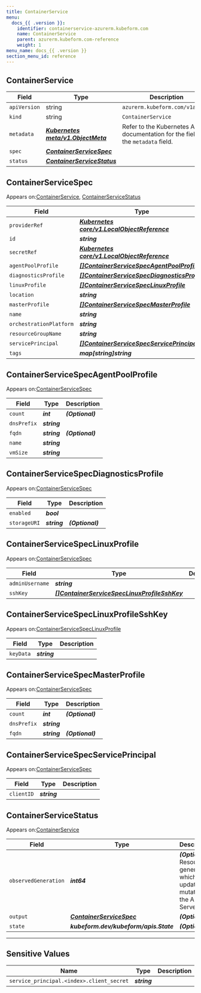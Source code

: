 ```yaml
---
title: ContainerService
menu:
  docs_{{ .version }}:
    identifier: containerservice-azurerm.kubeform.com
    name: ContainerService
    parent: azurerm.kubeform.com-reference
    weight: 1
menu_name: docs_{{ .version }}
section_menu_id: reference
---
```


## ContainerService
| Field | Type | Description |
| ------ | ----- | ----------- |
| `apiVersion` | string | `azurerm.kubeform.com/v1alpha1` |
|    `kind` | string | `ContainerService` |
| `metadata` | ***[Kubernetes meta/v1.ObjectMeta](https://kubernetes.io/docs/reference/generated/kubernetes-api/v1.13/#objectmeta-v1-meta)***|Refer to the Kubernetes API documentation for the fields of the `metadata` field.|
| `spec` | ***[ContainerServiceSpec](#ContainerServiceSpec)***||
| `status` | ***[ContainerServiceStatus](#ContainerServiceStatus)***||
## ContainerServiceSpec

Appears on:[ContainerService](#ContainerService), [ContainerServiceStatus](#ContainerServiceStatus)

| Field | Type | Description |
| ------ | ----- | ----------- |
| `providerRef` | ***[Kubernetes core/v1.LocalObjectReference](https://kubernetes.io/docs/reference/generated/kubernetes-api/v1.13/#localobjectreference-v1-core)***||
| `id` | ***string***||
| `secretRef` | ***[Kubernetes core/v1.LocalObjectReference](https://kubernetes.io/docs/reference/generated/kubernetes-api/v1.13/#localobjectreference-v1-core)***||
| `agentPoolProfile` | ***[[]ContainerServiceSpecAgentPoolProfile](#ContainerServiceSpecAgentPoolProfile)***||
| `diagnosticsProfile` | ***[[]ContainerServiceSpecDiagnosticsProfile](#ContainerServiceSpecDiagnosticsProfile)***||
| `linuxProfile` | ***[[]ContainerServiceSpecLinuxProfile](#ContainerServiceSpecLinuxProfile)***||
| `location` | ***string***||
| `masterProfile` | ***[[]ContainerServiceSpecMasterProfile](#ContainerServiceSpecMasterProfile)***||
| `name` | ***string***||
| `orchestrationPlatform` | ***string***||
| `resourceGroupName` | ***string***||
| `servicePrincipal` | ***[[]ContainerServiceSpecServicePrincipal](#ContainerServiceSpecServicePrincipal)***| ***(Optional)*** |
| `tags` | ***map[string]string***| ***(Optional)*** |
## ContainerServiceSpecAgentPoolProfile

Appears on:[ContainerServiceSpec](#ContainerServiceSpec)

| Field | Type | Description |
| ------ | ----- | ----------- |
| `count` | ***int***| ***(Optional)*** |
| `dnsPrefix` | ***string***||
| `fqdn` | ***string***| ***(Optional)*** |
| `name` | ***string***||
| `vmSize` | ***string***||
## ContainerServiceSpecDiagnosticsProfile

Appears on:[ContainerServiceSpec](#ContainerServiceSpec)

| Field | Type | Description |
| ------ | ----- | ----------- |
| `enabled` | ***bool***||
| `storageURI` | ***string***| ***(Optional)*** |
## ContainerServiceSpecLinuxProfile

Appears on:[ContainerServiceSpec](#ContainerServiceSpec)

| Field | Type | Description |
| ------ | ----- | ----------- |
| `adminUsername` | ***string***||
| `sshKey` | ***[[]ContainerServiceSpecLinuxProfileSshKey](#ContainerServiceSpecLinuxProfileSshKey)***||
## ContainerServiceSpecLinuxProfileSshKey

Appears on:[ContainerServiceSpecLinuxProfile](#ContainerServiceSpecLinuxProfile)

| Field | Type | Description |
| ------ | ----- | ----------- |
| `keyData` | ***string***||
## ContainerServiceSpecMasterProfile

Appears on:[ContainerServiceSpec](#ContainerServiceSpec)

| Field | Type | Description |
| ------ | ----- | ----------- |
| `count` | ***int***| ***(Optional)*** |
| `dnsPrefix` | ***string***||
| `fqdn` | ***string***| ***(Optional)*** |
## ContainerServiceSpecServicePrincipal

Appears on:[ContainerServiceSpec](#ContainerServiceSpec)

| Field | Type | Description |
| ------ | ----- | ----------- |
| `clientID` | ***string***||
## ContainerServiceStatus

Appears on:[ContainerService](#ContainerService)

| Field | Type | Description |
| ------ | ----- | ----------- |
| `observedGeneration` | ***int64***| ***(Optional)*** Resource generation, which is updated on mutation by the API Server.|
| `output` | ***[ContainerServiceSpec](#ContainerServiceSpec)***| ***(Optional)*** |
| `state` | ***kubeform.dev/kubeform/apis.State***| ***(Optional)*** |
---
## Sensitive Values
| Name | Type | Description |
|------|------|-------------|
| `service_principal.<index>.client_secret` | ***string*** ||
